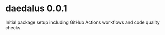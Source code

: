 # daedalus 0.0.1

Initial package setup including GitHub Actions workflows and code quality checks.
